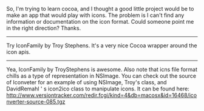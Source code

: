 So, I'm trying to learn cocoa, and I thought a good little project would be to make an app that would play with icons.  The problem is I can't find any information or documentation on the icon format.  Could someone point me in the right direction?  Thanks.

----

Try IconFamily by Troy Stephens. It's a very nice Cocoa wrapper around the icon apis.

----

Yea, IconFamily by TroyStephens is awesome. Also note that icns file format chills as a type of representation in NSImage. You can check out the source of Iconveter for an example of using NSImage, Troy's class, and DavidRemahl ' s icon2ico class to manipulate icons. It can be found here: http://www.versiontracker.com/redir.fcgi/kind=4&db=macosx&id=16468/iconverter-source-085.tgz
